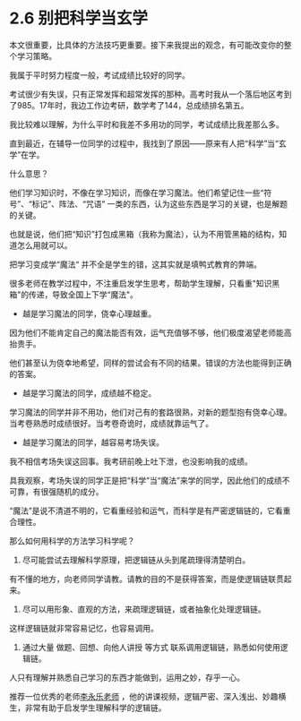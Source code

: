 # 2.6 别把科学当玄学

本文很重要，比具体的方法技巧更重要。接下来我提出的观念，有可能改变你的整个学习策略。

我属于平时努力程度一般，考试成绩比较好的同学。

考试很少有失误，只有正常发挥和超常发挥的那种。高考时我从一个落后地区考到了985。17年时，我边工作边考研，数学考了144，总成绩排名第五。

我比较难以理解，为什么平时和我差不多用功的同学，考试成绩比我差那么多。

直到最近，在辅导一位同学的过程中，我找到了原因——原来有人把“科学”当“玄学”在学。

什么意思？

他们学习知识时，不像在学习知识，而像在学习魔法。他们希望记住一些“符号”、“标记”、阵法、“咒语” 一类的东西，认为这些东西是学习的关键，也是解题的关键。

也就是说，他们把“知识”打包成黑箱（我称为魔法），认为不用管黑箱的结构，知道怎么用就可以。

把学习变成学“魔法“ 并不全是学生的错，这其实就是填鸭式教育的弊端。

很多老师在教学过程中，不注重启发学生思考，帮助学生理解，只看重"知识黑箱"的传递，导致全国上下学“魔法"。

* 越是学习魔法的同学，侥幸心理越重。

因为他们不能肯定自己的魔法能否有效，运气充值够不够，他们极度渴望老师能高抬贵手。

他们甚至认为侥幸地希望，同样的尝试会有不同的结果。错误的方法也能得到正确的答案。

* 越是学习魔法的同学，成绩越不稳定。

学习魔法的同学并非不用功，他们对己有的套路很熟，对新的题型抱有侥幸心理。当考卷熟悉时成绩很好。当考卷奇诡时，成绩就靠运气了。

* 越是学习魔法的同学，越容易考场失误。

我不相信考场失误这回事。我考研前晚上吐下泄，也没影响我的成绩。

具我观察，考场失误的同学正是把“科学”当“魔法”来学的同学，因此他们的成绩不可靠，有很强随机的成分。

“魔法”是说不清道不明的，它看重经验和运气，而科学是有严密逻辑链的，它看重合理性。

那么如何用科学的方法学习科学呢？

1. 尽可能尝试去理解科学原理，把逻辑链从头到尾疏理得清楚明白。

有不懂的地方，向老师同学请教。请教的目的不是获得答案，而是使逻辑链联贯起来。

1. 尽可以用形象、直观的方法，来疏理逻辑链，或者抽象化处理逻辑链。

这样逻辑链就非常容易记忆，也容易调用。

1. 通过大量 做题、回想、向他人讲授 等方式 联系调用逻辑链，熟悉如何使用逻辑链。

人只有理解并熟悉自己学习的东西才能做到，运用之妙，存乎一心。

推荐一位优秀的老师[李永乐老师](https://www.zhihu.com/people/lele-88-98/activities) ，他的讲课视频，逻辑严密、深入浅出、妙趣横生，非常有助于启发学生理解科学的逻辑链。

